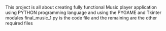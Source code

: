 This project is all about creating fully functional Music player application using PYTHON programming language and using the PYGAME and Tkinter modules
final_music_1.py is the code file and the remaining are the other required files
